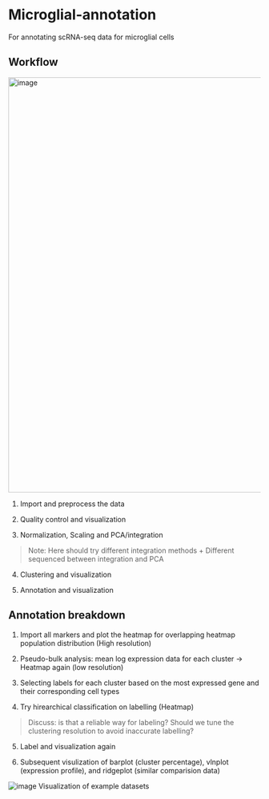 # Microglial-annotation
For annotating scRNA-seq data for microglial cells

## Workflow 

<img width="828" alt="image" src="https://user-images.githubusercontent.com/91852421/229467110-89ac1f96-93b5-4b16-861a-9e8fea0d4476.png">

1. Import and preprocess the data

2. Quality control and visualization 

3. Normalization, Scaling and PCA/integration 

> Note: Here should try different integration methods + Different sequenced between integration and PCA

4. Clustering and visualization 

5. Annotation and visualization

## Annotation breakdown

1. Import all markers and plot the heatmap for overlapping heatmap population distribution (High resolution)

2. Pseudo-bulk analysis: mean log expression data for each cluster -> Heatmap again (low resolution)

3. Selecting labels for each cluster based on the most expressed gene and their corresponding cell types

4. Try hirearchical classification on labelling (Heatmap)

> Discuss: is that a reliable way for labeling? Should we tune the clustering resolution to avoid inaccurate labelling?

5. Label and visualization again

6. Subsequent visulization of barplot (cluster percentage), vlnplot (expression profile), and ridgeplot (similar comparision data)

![image](https://user-images.githubusercontent.com/91852421/215492226-2d0a6f63-bf0c-4420-b0d7-bf9a457cb2fc.png)
Visualization of example datasets
